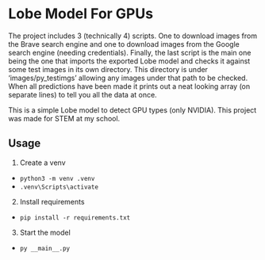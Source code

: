 # Lobe Model For GPUs
The project includes 3 (technically 4) scripts. One to download images from the Brave search engine and one to download images from the Google search engine (needing credentials). Finally, the last script is the main one being the one that imports the exported Lobe model and checks it against some test images in its own directory. This directory is under ‘images/py_testimgs’ allowing any images under that path to be checked. When all predictions have been made it prints out a neat looking array (on separate lines) to tell you all the data at once.

This is a simple Lobe model to detect GPU types (only NVIDIA). This project was made for STEM at my school.

## Usage
1. Create a venv
 - `python3 -m venv .venv`
 - `.venv\Scripts\activate`
2. Install requirements
 - `pip install -r requirements.txt`
3. Start the model
 - `py __main__.py`